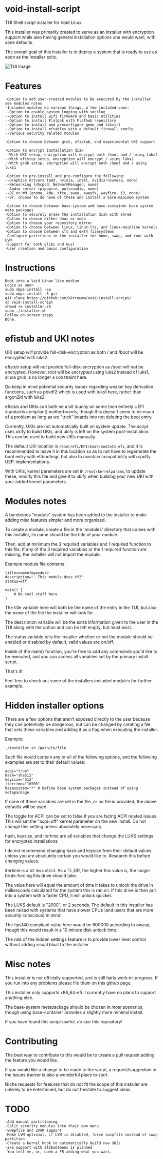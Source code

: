 # void-install-script
TUI Shell script installer for Void Linux

This installer was primarily created to serve as an installer with encryption support while also having general installation options one would want, with sane defaults.

The overall goal of this installer is to deploy a system that is ready to use as soon as the installer exits.

![TUI Image](https://github.com/kkrruumm/void-install-script/blob/main/images/tuiscreenshot.png)

# Features
```
-Option to add user-created modules to be executed by the installer, see modules notes
-Included modules do various things, a few included ones:
--Option to enable system logging with socklog
--Option to install wifi firmware and basic utilities
--Option to install Flatpak with Flathub repository
--Option to install and preconfigure qemu and libvirt
--Option to install nftables with a default firewall config
--Various security related modules

-Option to choose between grub, efistub, and experimental UKI support

-Option to encrypt installation disk
--With UKI setup, encryption will encrypt both /boot and / using luks2
--With efistup setup, encryption will encrypt / using luks2
--With grub setup, encryption will encrypt both /boot and / using luks1

-Option to pre-install and pre-configure the following:
--Graphics drivers (amd, nvidia, intel, nvidia-nouveau, none)
--Networking (dhcpcd, NetworkManager, none)
--Audio server (pipewire, pulseaudio, none)
--DE or WM (gnome, kde, xfce, sway, swayfx, wayfire, i3, none)
--Or, choose to do none of these and install a bare-minimum system

-Option to choose between base-system and base-container base system meta packages
-Option to securely erase the installation disk with shred
-Option to choose either doas or sudo
-Option to choose your repository mirror
-Option to choose between linux, linux-lts, and linux-mainline kernels
-Option to choose between xfs and ext4 filesystems
-Configure partitions in the installer for home, swap, and root with LVM
-Support for both glibc and musl
-User creation and basic configuration
```

# Instructions
```
Boot into a Void Linux live medium
Login as anon
sudo xbps-install -Su
sudo xbps-install -S git
git clone https://github.com/kkrruumm/void-install-script/
cd void-install-script
chmod +x installer.sh
sudo ./installer.sh
Follow on-screen steps
Done.
```

# efistub and UKI notes

UKI setup *will* provide full-disk-encryption as both / and /boot will be encrypted with luks2.

efistub setup will *not* provide full-disk-encryption as /boot will not be encrypted.
However, root will be encrypted using luks2 instead of luks1, since grub is no longer a constraint here.

Do keep in mind potential security issues regarding weaker key derivation functions, such as pbkdf2 which is used with luks1 here, rather than argon2id with luks2.

efistub and UKIs *can* both be a bit touchy on some (non entirely UEFI standards compliant) motherboards, though this doesn't seem to be much of a problem as long as we "trick" boards into not deleting the boot entry.

Currently, UKIs are not automatically built on system update. The script uses ukify to build UKIs, and ukify is left on the system post-installation. This can be used to build new UKIs manually.

The default UKI location is ``/boot/efi/EFI/boot/bootx64.efi``, and it is recommended to leave it in this location so as to not have to regenerate the boot entry with efibootmgr, but also to maintain compatibility with spotty UEFI implementations.

With UKIs, kernel parameters are set in ``/root/kernelparams``, to update these, modify this file and give it to ukify when building your new UKI with your added kernel parameters.

# Modules notes

A barebones "module" system has been added to the installer to make adding misc features simpler and more organized.

To create a module, create a file in the 'modules' directory that comes with this installer, its name should be the title of your module.

Then, add at minimum the 3 required variables and 1 required function to this file.
If any of the 3 required variables or the 1 required function are missing, the installer will not import the module.

Example module file contents:

```
title=nameofmymodule
description="- This module does XYZ"
status=off

main() {
    # Do cool stuff here
}
```

The title variable here will both be the name of the entry in the TUI, but also the name of the file the installer will look for.

The description variable will be the extra information given to the user in the TUI along with the option and can be left empty, but must exist.

The status variable tells the installer whether or not the module should be enabled or disabled by default, valid values are on/off.

Inside of the main() function, you're free to add any commands you'd like to be executed, and you can access all variables set by the primary install script.



That's it!

Feel free to check out some of the installers included modules for further example.

# Hidden installer options

There are a few options that aren't exposed directly to the user because they can potentially be dangerous, but can be changed by creating a file that sets these variables and adding it as a flag when executing the installer.

Example: 
```
./installer.sh /path/to/file
```

Such file would contain any or all of the following options, and the following examples are set to their default values:

```
acpi="true"
hash="sha512"
keysize="512"
itertime="10000"
basesystem="*" # Define base system packages instead of using metapackage
```

If none of these variables are set in the file, or no file is provided, the above defaults will be used.

The toggle for ACPI can be set to false if you are facing ACPI related issues. This will set the "acpi=off" kernel parameter on the new install. Do not change this setting unless absolutely necessary.

hash, keysize, and itertime are all variables that change the LUKS settings for encrypted installations.

I do not recommend changing hash and keysize from their default values unless you are absolutely certain you would like to. Research this before changing values.

itertime is a bit less strict. As a TL;DR, the higher this value is, the longer brute-forcing this drive should take. 

The value here will equal the amount of time it takes to unlock the drive in milliseconds calculated for the system this is ran on. If this drive is then put into a system with a faster CPU, it will unlock quicker.

The LUKS default is "2000", or 2 seconds. The default in this installer has been raised with systems that have slower CPUs (and users that are more security conscious) in mind.

The fips140 compliant value here would be 600000 according to owasp, though this would result in a 10 minute disk unlock time.

The role of the hidden settings feature is to provide lower level control without adding visual bloat to the installer.

# Misc notes

This installer is not officially supported, and is still fairly work-in-progress. If you run into any problems please file them on this github page.

This installer only supports x86_64-efi. I currently have no plans to support anything else.

The base-system metapackage should be chosen in *most* scenarios, though using base-container provides a slightly more minimal install.

If you have found this script useful, do star this repository!

# Contributing

The best way to contribute to this would be to create a pull request adding the feature you would like.

If you would like a change to be made to the script, a request/suggestion in the issues tracker is also a wonderful place to start.

Niche requests for features that do not fit the scope of this installer are unlikely to be entertained, but do not hesitate to suggest ideas.

# TODO
```
-Add manual partitioning
-Split security modules into their own menu
-Swapfile and ZRAM support
-Make LVM optional, if LVM is disabled, force swapfile instead of swap partition
-Create a kernel hook to automatically build new UKIs
-ZFS support with zfsbootmenu is planned
-You tell me, or, open a PR adding what you want.
```
